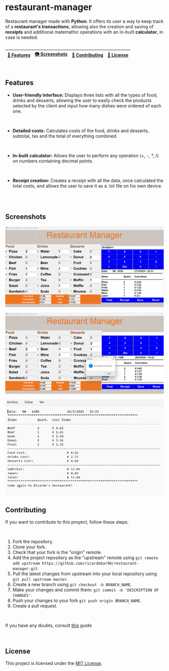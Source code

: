 # restaurant-manager
Restaurant manager made with <b>Python</b>. It offers its user a way to keep track of a <b>restaurant's transactions</b>, allowing also the creation and saving of <b>receipts</b> and additional matemathic operations with an in-built <b>calculator</b>, in case is needed.
<br>
<br>

| [📖 Features](#features) | [:camera: Screenshots](#screenshots) | [🤝 Contributing](#contributing) | [🔖 License](#license) |
|  -------- | ----------- | ----------- | ----------- |

<br>

## Features

* **User-friendly interface:** Displays three lists with all the types of food, drinks and desserts, allowing the user to easily check the products selected by the client and input how many dishes were ordered of each one.
<br>
 
* **Detailed costs:** Calculates costs of the food, drinks and desserts, subtotal, tax and the total of everything combined.
<br>

* **In-built calculator:** Allows the user to perform any operation (+, -, *, /) on numbers containing decimal points.
<br>

* **Receipt creation:** Creates a receipt with all the data, once calculated the total costs, and allows the user to save it as a .txt file on his own device.
<br>

<br>

## Screenshots

![](images/total.png)

![](images/receipt.png)

![](images/file.png)

## Contributing
If you want to contribute to this proyect, follow these steps:

<br>

1. Fork the repository.
3. Clone your fork.
4. Check that your fork is the "origin" remote.
5. Add the project repository as the "upstream" remote using `git remote add upstream https://github.com/ricardobar96/restaurant-manager.git`.
6. Pull the latest changes from upstream into your local repository using `git pull upstream master`.
7. Create a new branch using `git checkout -b BRANCH_NAME`.
8. Make your changes and commit them: `git commit -m 'DESCRIPTION OF CHANGES'`.
9. Push your changes to your fork `git push origin BRANCH_NAME`.
10. Create a pull request.
 
<br>

If you have any doubts, consult [this](https://www.dataschool.io/how-to-contribute-on-github/) guide

<br>

## License
This project is licensed under the [MIT License](LICENSE).
